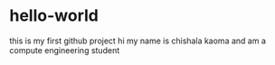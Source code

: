 # hello-world
this is my first github project
hi my name is chishala kaoma and am a compute engineering student
